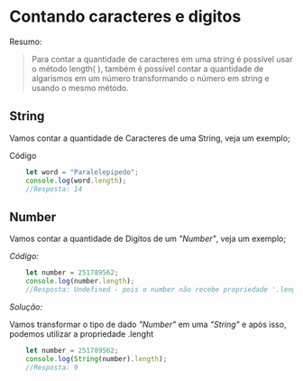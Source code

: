 # Contando caracteres e digitos

Resumo:

>Para contar a quantidade de caracteres em uma string é possível usar o método length( ), também é possível contar a quantidade de algarismos em um número transformando o número em string e usando o mesmo método.

## String

Vamos contar a quantidade de Caracteres de uma String, veja um exemplo; 

Código

```js
    let word = "Paralelepipedo";
    console.log(word.length);
    //Resposta: 14
```

## Number

Vamos contar a quantidade de Digitos de um *"Number"*, veja um exemplo;

*Código:*

```js
    let number = 251789562;
    console.log(number.length);
    //Resposta: Undefined - pois o number não recebe propriedade '.length'
```

*Solução:*

Vamos transformar o tipo de dado *"Number"* em uma *"String"* e após isso, podemos utilizar a propriedade .lenght

```js
    let number = 251789562;
    console.log(String(number).length);
    //Resposta: 9
```
